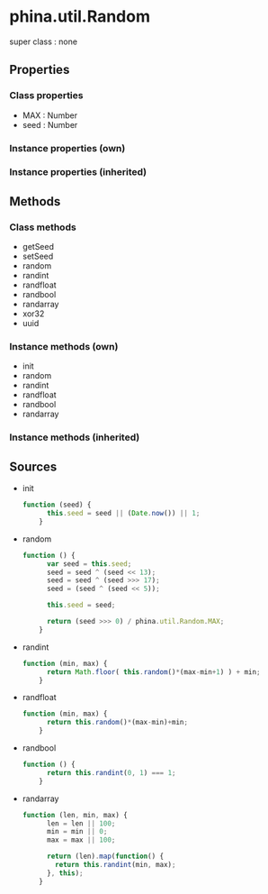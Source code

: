 # phina.util.Random

super class : none

## Properties

### Class properties

* MAX : Number
* seed : Number

### Instance properties (own)


### Instance properties (inherited)


## Methods

### Class methods

* getSeed
* setSeed
* random
* randint
* randfloat
* randbool
* randarray
* xor32
* uuid

### Instance methods (own)

* init
* random
* randint
* randfloat
* randbool
* randarray

### Instance methods (inherited)


## Sources

* init
  ```javascript
  function (seed) {
        this.seed = seed || (Date.now()) || 1;
      }
  ```
* random
  ```javascript
  function () {
        var seed = this.seed;
        seed = seed ^ (seed << 13);
        seed = seed ^ (seed >>> 17);
        seed = (seed ^ (seed << 5));
  
        this.seed = seed;
  
        return (seed >>> 0) / phina.util.Random.MAX;
      }
  ```
* randint
  ```javascript
  function (min, max) {
        return Math.floor( this.random()*(max-min+1) ) + min;
      }
  ```
* randfloat
  ```javascript
  function (min, max) {
        return this.random()*(max-min)+min;
      }
  ```
* randbool
  ```javascript
  function () {
        return this.randint(0, 1) === 1;
      }
  ```
* randarray
  ```javascript
  function (len, min, max) {
        len = len || 100;
        min = min || 0;
        max = max || 100;
  
        return (len).map(function() {
          return this.randint(min, max);
        }, this);
      }
  ```

